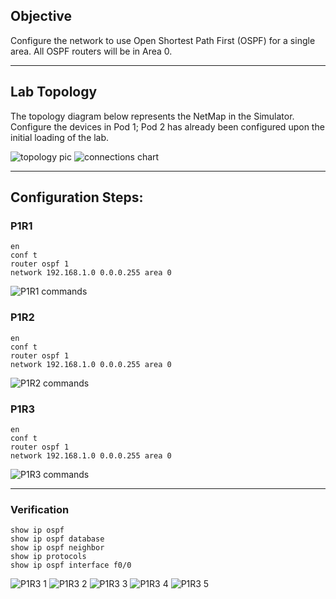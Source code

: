 ## Objective
Configure the network to use Open Shortest Path First (OSPF) for a single area. All OSPF routers will be in Area 0.

---

## Lab Topology
The topology diagram below represents the NetMap in the Simulator. Configure the devices in Pod 1; Pod 2 has already been configured upon the initial loading of the lab.

![topology pic](https://github.com/nickbruggen90/Boson-Network-Labs/blob/main/Images/Screenshot%202025-05-22%20081340.png)
![connections chart](https://github.com/nickbruggen90/Boson-Network-Labs/blob/main/Images/Screenshot%202025-05-22%20081444.png)

---

## Configuration Steps:
### P1R1
```cisco
en
conf t
router ospf 1
network 192.168.1.0 0.0.0.255 area 0
```
![P1R1 commands](https://github.com/nickbruggen90/Boson-Network-Labs/blob/main/Images/Screenshot%202025-05-22%20081659.png)

### P1R2
```cisco
en
conf t
router ospf 1
network 192.168.1.0 0.0.0.255 area 0
```
![P1R2 commands](https://github.com/nickbruggen90/Boson-Network-Labs/blob/main/Images/Screenshot%202025-05-22%20081710.png)

### P1R3
```cisco
en
conf t
router ospf 1
network 192.168.1.0 0.0.0.255 area 0
```
![P1R3 commands](https://github.com/nickbruggen90/Boson-Network-Labs/blob/main/Images/Screenshot%202025-05-22%20081721.png)

---

### Verification
```cisco
show ip ospf
show ip ospf database
show ip ospf neighbor
show ip protocols
show ip ospf interface f0/0
```
![P1R3 1](https://github.com/nickbruggen90/Boson-Network-Labs/blob/main/Images/Screenshot%202025-05-22%20081827.png)
![P1R3 2](https://github.com/nickbruggen90/Boson-Network-Labs/blob/main/Images/Screenshot%202025-05-22%20081849.png)
![P1R3 3](https://github.com/nickbruggen90/Boson-Network-Labs/blob/main/Images/Screenshot%202025-05-22%20081911.png)
![P1R3 4](https://github.com/nickbruggen90/Boson-Network-Labs/blob/main/Images/Screenshot%202025-05-22%20081955.png)
![P1R3 5](https://github.com/nickbruggen90/Boson-Network-Labs/blob/main/Images/Screenshot%202025-05-22%20082019.png)

